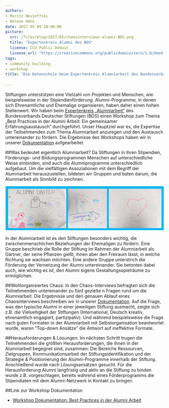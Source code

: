 ```yaml
---
authors: 
- Moritz Neujeffski 
- Helene Hahn
date: 2017-05-09 10:00:00
picture:
  src: /files/blog/2017/05/chaosinterviews-alumni-BDS.png
  title: "Expertenkreis Alumni des BDS"
  license: CCO Public Domain
  license_url: "https://creativecommons.org/publicdomain/zero/1.0/deed.de"
tags:
- community building
- workshop
title: "Die Datenschule beim Expertenkreis Alumniarbeit des Bundesverband Deutscher Stiftungen"

---
```


Stiftungen unterstützen eine Vielzahl von Projekten und Menschen, wie beispielsweise in der Stipendienförderung. Alumni-Programme, in denen sich Ehrenamtliche und Ehemalige organisieren, haben daher einen hohen Stellenwert. Wir haben beim [Expertenkreis „Alumniarbeit“](https://www.stiftungen.org/verband/was-wir-tun/vernetzungsangebote/arbeitskreise-foren-und-expertenkreise/expertenkreis-alumniarbeit.html) des Bundesverbands Deutscher Stiftungen (BDS) einen Workshop zum Thema „Best Practices in der Alumni Arbeit: Ein gemeinsamer Erfahrungsaustausch“ durchgeführt. Unser Hauptziel war es, die Expertise der Teilnehmenden zum Thema Alumniarbeit anzuregen und den Austausch untereinander zu fördern. Die Ergebnisse des Workshops haben wir in unserer [Dokumentation](/files/downloads/workshops/Dokumentation-Alumni-Expertenkreis-BDS.pdf) aufgearbeitet.

##Was bedeutet eigentlich Alumniarbeit?
Da Stiftungen in ihren Stipendien, Förderungs- und Bildungsprogrammen Menschen auf unterschiedliche Weise einbinden, sind auch die Alumniprogramme unterschiedlich aufgebaut. Um die vielfältigen Assoziationen mit dem Begriff der Alumniarbeit herauszustellen, bildeten wir Gruppen und baten darum, die Alumniarbeit als Sinnbild zu zeichnen.

!["Alumniarbeit" in Bildern](/files/blog/2017/05/alumni_bildersammlung-BDS.png)

In der Alumniarbeit ist es den Stiftungen besonders wichtig, die zwischenmenschlichen Beziehungen der Ehemaligen zu fördern. Eine Gruppe beschrieb die Rolle der Stiftung im Rahmen der Alumniarbeit als Gärtner, der seine Pflanzen gießt, ihnen aber den Freiraum lässt, in welche Richtung sie wachsen möchten. Eine andere Gruppe unterstrich die Förderung der Vernetzung der Alumni untereinander. Sie betonten dabei auch, wie wichtig es ist, den Alumni eigene Gestaltungsspielräume zu ermöglichen.

##Wohlorganisiertes Chaos:
In den Chaos-Interviews befragten sich die Teilnehmenden untereinander zu fünf gezielte n Fragen rund um die Alumniarbeit. Die Ergebnisse und den genauen Ablauf eines Chaosinterviews beschreiben wir in unserer 
[Dokumentation](/files/downloads/workshops/Dokumentation-Alumni-Expertenkreis-BDS.pdf). Auf die Frage, was den typische Alumni in einer jeweiligen Stiftung ausmacht, zeigte sich z.B. die Vielseitigkeit der Stiftungen (International, Deutsch kreativ, ehrenamtlich engagiert, partizipativ). Und während beispielsweise die Frage nach guten Formaten in der Alumniarbeit mit Selbstorganisation beantwortet wurde, waren “Top-down Ansätze” die Antwort auf ineffektive Formate. 

##Herausforderungen & Lösungen: 
Im nächsten Schritt trugen die Teilnehmenden die größten Herausforderungen, die ihnen in der Alumniarbeit begegnet sind, zusammen: Die Bereiche Ressourcen, Zielgruppen, Kommunikationsarbeit der Stiftungsidentifikation und der Strategie & Positionierung der Alumni-Programme innerhalb der Stiftung. Anschließend wurde nach Lösungsansätzen gesucht. Für die Herausforderung Alumni langfristig und aktiv an die Stiftung zu binden wurde z.B. vorgeschlagen, bereits während eines Förderprogramms die Stipendiaten mit dem Alumni-Netzwerk in Kontakt zu bringen. 


##Link zur Workshop Dokumentation
* [Workshop Dokumentation: Best Practices in der Alumni Arbeit](/files/downloads/workshops/Dokumentation-Alumni-Expertenkreis-BDS.pdf)